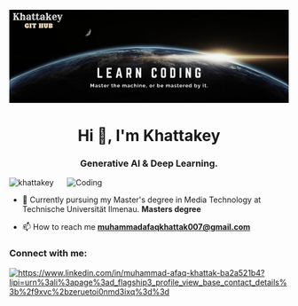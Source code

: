![logo](https://github.com/Khattakey/Khattakey/blob/main/Learn%20Coding.png)
<h1 align="center">Hi 👋, I'm Khattakey</h1>
<h3 align="center">Generative AI & Deep Learning.</h3>

<img align = "right" alt = "Coding" width = "400" src="https://media0.giphy.com/media/v1.Y2lkPTc5MGI3NjExdTd3d25tdG0wOXdlNzllYWFybGdpMTB5NGYwdnJjbXdxdWRzbzNyaCZlcD12MV9naWZzX3NlYXJjaCZjdD1n/pOEbLRT4SwD35IELiQ/giphy-downsized.gif">

<p align="left"> <img src="https://komarev.com/ghpvc/?username=khattakey&label=Profile%20views&color=0e75b6&style=flat" alt="khattakey" /> </p>

- 🔭 Currently pursuing my Master's degree in Media Technology at Technische Universität Ilmenau. **Masters degree**

- 📫 How to reach me **muhammadafaqkhattak007@gmail.com**

<h3 align="left">Connect with me:</h3>
<p align="left">
<a href="https://linkedin.com/in/https://www.linkedin.com/in/muhammad-afaq-khattak-ba2a521b4?lipi=urn%3ali%3apage%3ad_flagship3_profile_view_base_contact_details%3b%2f9xvc%2bzeruetoi0nmd3ixq%3d%3d" target="blank"><img align="center" src="https://raw.githubusercontent.com/rahuldkjain/github-profile-readme-generator/master/src/images/icons/Social/linked-in-alt.svg" alt="https://www.linkedin.com/in/muhammad-afaq-khattak-ba2a521b4?lipi=urn%3ali%3apage%3ad_flagship3_profile_view_base_contact_details%3b%2f9xvc%2bzeruetoi0nmd3ixq%3d%3d" height="30" width="40" /></a>
</p>
